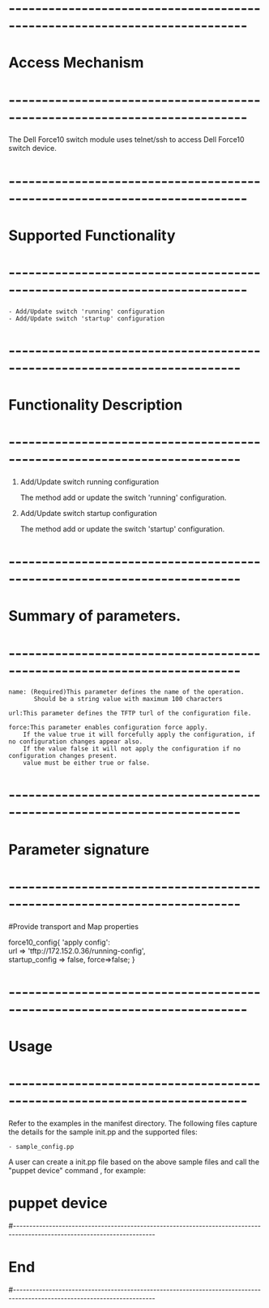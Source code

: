 # --------------------------------------------------------------------------
# Access Mechanism 
# --------------------------------------------------------------------------

The Dell Force10 switch module uses telnet/ssh to access Dell Force10 switch device.

# --------------------------------------------------------------------------
#  Supported Functionality
# --------------------------------------------------------------------------

	- Add/Update switch 'running' configuration
	- Add/Update switch 'startup' configuration

# -------------------------------------------------------------------------
# Functionality Description
# -------------------------------------------------------------------------


  1. Add/Update switch running configuration

     The method add or update the switch 'running' configuration. 
  2. Add/Update switch startup configuration

     The method add or update the switch 'startup' configuration. 


# -------------------------------------------------------------------------
# Summary of parameters.
# -------------------------------------------------------------------------

    name: (Required)This parameter defines the name of the operation.
		   Should be a string value with maximum 100 characters
	
	url:This parameter defines the TFTP turl of the configuration file.				
				
	force:This parameter enables configuration force apply.
		If the value true it will forcefully apply the configuration, if no configuration changes appear also.
		If the value false it will not apply the configuration if no configuration changes present.
		value must be either true or false.		
    
# -------------------------------------------------------------------------
# Parameter signature 
# -------------------------------------------------------------------------

#Provide transport and Map properties

   force10_config{
	'apply config':    	
		url     => 'tftp://172.152.0.36/running-config',    
		startup_config => false,
		force=>false; 
	}


# --------------------------------------------------------------------------
# Usage
# --------------------------------------------------------------------------
   Refer to the examples in the manifest directory.
  The following files capture the details for the sample init.pp and the supported files:
   
    - sample_config.pp
   
   A user can create a init.pp file based on the above sample files and call the "puppet device" command , for example: 
   # puppet device

#-------------------------------------------------------------------------------------------------------------------------
# End
#-------------------------------------------------------------------------------------------------------------------------	
